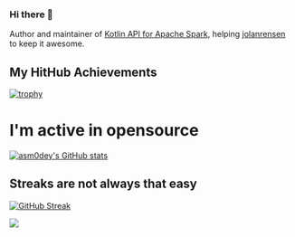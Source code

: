 ### Hi there 👋

Author and maintainer of [Kotlin API for Apache Spark](https://github.com/JetBrains/kotlin-spark-api), helping [jolanrensen](https://github.com/jolanrensen) to keep it awesome.

## My HitHub Achievements

[![trophy](https://github-profile-trophy.vercel.app/?username=asm0dey&theme=gruvbox&no-frame=true&column=4)](https://github.com/ryo-ma/github-profile-trophy)

# I'm active in opensource

[![asm0dey's GitHub stats](https://github-readme-stats.vercel.app/api?username=asm0dey&count_private=true&theme=gruvbox&hide_border=true)](https://github.com/anuraghazra/github-readme-stats)

## Streaks are not always that easy

 [![GitHub Streak](https://github-readme-streak-stats.herokuapp.com?user=asm0dey&theme=gruvbox&hide_border=true&date_format=%5BY%2F%5Dn%2Fj)](https://git.io/streak-stats) 
 
 ![](https://raw.githubusercontent.com/asm0dey/asm0dey/output/github-contribution-grid-snake.svg)
 

<!--
**asm0dey/asm0dey** is a ✨ _special_ ✨ repository because its `README.md` (this file) appears on your GitHub profile.

Here are some ideas to get you started:

- 🔭 I’m currently working on ...
- 🌱 I’m currently learning ...
- 👯 I’m looking to collaborate on ...
- 🤔 I’m looking for help with ...
- 💬 Ask me about ...
- 📫 How to reach me: ...
- 😄 Pronouns: ...
- ⚡ Fun fact: ...
-->
